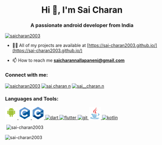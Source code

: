 <h1 align="center">Hi 👋, I'm Sai Charan</h1>
<h3 align="center">A passionate android developer from India</h3>

<p align="left"> <a href="https://twitter.com/saicharan2003" target="blank"><img src="https://img.shields.io/twitter/follow/saicharan2003?logo=twitter&style=for-the-badge" alt="saicharan2003" /></a> </p>

- 👨‍💻 All of my projects are available at [https://sai-charan2003.github.io/](https://sai-charan2003.github.io/)

- 📫 How to reach me **saicharannallapaneni@gmail.com**

<h3 align="left">Connect with me:</h3>
<p align="left">
<a href="https://twitter.com/saicharan2003" target="blank"><img align="center" src="https://raw.githubusercontent.com/rahuldkjain/github-profile-readme-generator/master/src/images/icons/Social/twitter.svg" alt="saicharan2003" height="30" width="40" /></a>
<a href="https://linkedin.com/in/sai charan n" target="blank"><img align="center" src="https://raw.githubusercontent.com/rahuldkjain/github-profile-readme-generator/master/src/images/icons/Social/linked-in-alt.svg" alt="sai charan n" height="30" width="40" /></a>
<a href="https://instagram.com/sai__charan.n" target="blank"><img align="center" src="https://raw.githubusercontent.com/rahuldkjain/github-profile-readme-generator/master/src/images/icons/Social/instagram.svg" alt="sai__charan.n" height="30" width="40" /></a>
</p>

<h3 align="left">Languages and Tools:</h3>
<p align="left"> <a href="https://developer.android.com" target="_blank" rel="noreferrer"> <img src="https://raw.githubusercontent.com/devicons/devicon/master/icons/android/android-original-wordmark.svg" alt="android" width="40" height="40"/> </a> <a href="https://www.cprogramming.com/" target="_blank" rel="noreferrer"> <img src="https://raw.githubusercontent.com/devicons/devicon/master/icons/c/c-original.svg" alt="c" width="40" height="40"/> </a> <a href="https://www.w3schools.com/cpp/" target="_blank" rel="noreferrer"> <img src="https://raw.githubusercontent.com/devicons/devicon/master/icons/cplusplus/cplusplus-original.svg" alt="cplusplus" width="40" height="40"/> </a> <a href="https://dart.dev" target="_blank" rel="noreferrer"> <img src="https://www.vectorlogo.zone/logos/dartlang/dartlang-icon.svg" alt="dart" width="40" height="40"/> </a> <a href="https://flutter.dev" target="_blank" rel="noreferrer"> <img src="https://www.vectorlogo.zone/logos/flutterio/flutterio-icon.svg" alt="flutter" width="40" height="40"/> </a> <a href="https://git-scm.com/" target="_blank" rel="noreferrer"> <img src="https://www.vectorlogo.zone/logos/git-scm/git-scm-icon.svg" alt="git" width="40" height="40"/> </a> <a href="https://www.java.com" target="_blank" rel="noreferrer"> <img src="https://raw.githubusercontent.com/devicons/devicon/master/icons/java/java-original.svg" alt="java" width="40" height="40"/> </a> <a href="https://kotlinlang.org" target="_blank" rel="noreferrer"> <img src="https://www.vectorlogo.zone/logos/kotlinlang/kotlinlang-icon.svg" alt="kotlin" width="40" height="40"/> </a> </p>

<p>&nbsp;<img align="center" src="https://github-readme-stats.vercel.app/api?username=sai-charan2003&show_icons=true&locale=en" alt="sai-charan2003" /></p>

<p><img align="center" src="https://github-readme-streak-stats.herokuapp.com/?user=sai-charan2003&" alt="sai-charan2003" /></p>
